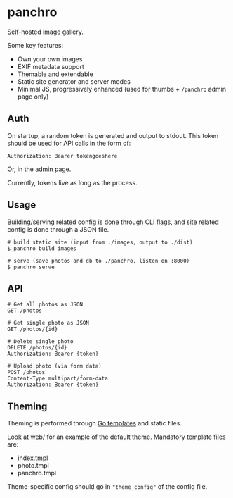 # panchro

Self-hosted image gallery.

Some key features:

- Own your own images
- EXIF metadata support
- Themable and extendable
- Static site generator and server modes
- Minimal JS, progressively enhanced (used for thumbs + `/panchro` admin page only)

## Auth

On startup, a random token is generated and output to stdout. This token should be used for API calls in the form of:

```http
Authorization: Bearer tokengoeshere
```

Or, in the admin page.

Currently, tokens live as long as the process.

## Usage

Building/serving related config is done through CLI flags, and site related config is done through a JSON file.

```shell
# build static site (input from ./images, output to ./dist)
$ panchro build images

# serve (save photos and db to ./panchro, listen on :8000)
$ panchro serve
```

## API

```http
# Get all photos as JSON
GET /photos
```

```http
# Get single photo as JSON
GET /photos/{id}
```

```http
# Delete single photo
DELETE /photos/{id}
Authorization: Bearer {token}
```

```http
# Upload photo (via form data)
POST /photos
Content-Type multipart/form-data
Authorization: Bearer {token}
```

## Theming

Theming is performed through [Go templates](https://pkg.go.dev/html/template) and static files.

Look at [web/](web/) for an example of the default theme. Mandatory template files are:

- index.tmpl
- photo.tmpl
- panchro.tmpl

Theme-specific config should go in `"theme_config"` of the config file.
